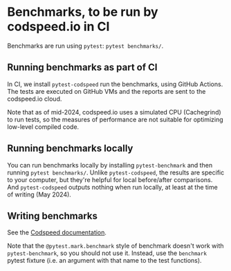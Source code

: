 # Benchmarks, to be run by codspeed.io in CI

Benchmarks are run using `pytest`: `pytest benchmarks/`.

## Running benchmarks as part of CI

In CI, we install `pytest-codspeed` run the benchmarks, using GitHub Actions.
The tests are executed on GitHub VMs and the reports are sent to the codspeed.io cloud.

Note that as of mid-2024, codspeed.io uses a simulated CPU (Cachegrind) to run tests, so the measures of performance are not suitable for optimizing low-level compiled code.

## Running benchmarks locally

You can run benchmarks locally by installing `pytest-benchmark` and then running `pytest benchmarks/`.
Unlike `pytest-codspeed`, the results are specific to your computer, but they're helpful for local before/after comparisons.
And `pytest-codspeed` outputs nothing when run locally, at least at the time of writing (May 2024).

## Writing benchmarks

See the [Codspeed documentation](https://docs.codspeed.io/benchmarks/python).

Note that the `@pytest.mark.benchmark` style of benchmark doesn't work with `pytest-benchmark`, so you should not use it.
Instead, use the `benchmark` pytest fixture (i.e. an argument with that name to the test functions).
